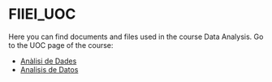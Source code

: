 # FIIEI_UOC

Here you can find documents and files used in the course Data Analysis. Go to the UOC page of the course:
- [Anàlisi de Dades](http://cv.uoc.edu/tren/trenacc/web/GAT_EXP.PLANDOCENTE?any_academico=20212&cod_asignatura=20.419&idioma=CAT&pagina=PD_PREV_SECRE&cache=S)
- [Analisis de Datos](http://cv.uoc.edu/tren/trenacc/web/GAT_EXP.PLANDOCENTE?any_academico=20212&cod_asignatura=20.619&idioma=CAS&pagina=PD_PREV_SECRE&cache=S)
